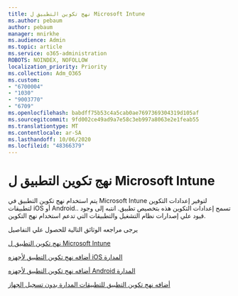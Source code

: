 ```yaml
---
title: نهج تكوين التطبيق ل Microsoft Intune
ms.author: pebaum
author: pebaum
manager: mnirkhe
ms.audience: Admin
ms.topic: article
ms.service: o365-administration
ROBOTS: NOINDEX, NOFOLLOW
localization_priority: Priority
ms.collection: Adm_O365
ms.custom:
- "6700004"
- "1030"
- "9003770"
- "6709"
ms.openlocfilehash: babdff75b53c4a5cab0ae7697369304319d105af
ms.sourcegitcommit: 9fd002ce49ad9a7e58c3eb997a8063e2e1feab55
ms.translationtype: MT
ms.contentlocale: ar-SA
ms.lasthandoff: 10/06/2020
ms.locfileid: "48366379"
---
```

# <a name="app-configuration-policies-for-microsoft-intune"></a>نهج تكوين التطبيق ل Microsoft Intune

يتم استخدام نهج تكوين التطبيق في Microsoft Intune لتوفير إعدادات التكوين لتطبيقات iOS أو Android.. تسمح إعدادات التكوين هذه بتخصيص تطبيق. انتبه إلى وجود قيود علي إصدارات نظام التشغيل والتطبيقات التي تدعم استخدام نهج التكوين.

يرجى مراجعه الوثائق التالية للحصول علي التفاصيل

[نهج تكوين التطبيق ل Microsoft Intune](https://docs.microsoft.com/intune/app-configuration-policies-overview)  

[أضافه نهج تكوين التطبيق لأجهزه iOS المدارة](https://docs.microsoft.com/intune/app-configuration-policies-use-ios)  

[أضافه نهج تكوين التطبيق لأجهزه Android المدارة](https://docs.microsoft.com/intune/app-configuration-policies-use-android)

[أضافه نهج تكوين التطبيق للتطبيقات المدارة بدون تسجيل الجهاز](https://docs.microsoft.com/intune/app-configuration-policies-managed-app)
